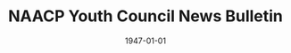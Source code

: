 ---
title: NAACP Youth Council News Bulletin
layout: "tc-single"
hasContentInGallery: true
date: 1947-01-01
---